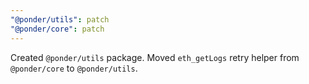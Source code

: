 ```yaml
---
"@ponder/utils": patch
"@ponder/core": patch
---
```


Created `@ponder/utils` package. Moved `eth_getLogs` retry helper from `@ponder/core` to `@ponder/utils`.
